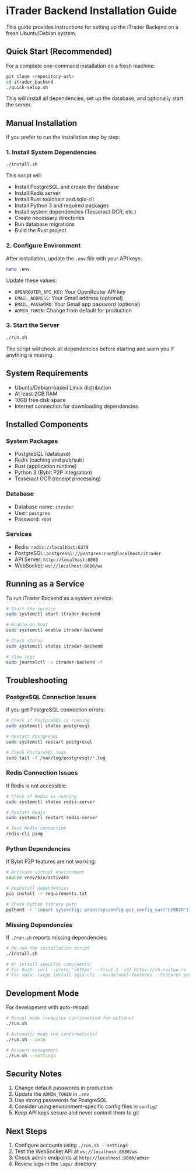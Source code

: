 # iTrader Backend Installation Guide

This guide provides instructions for setting up the iTrader Backend on a fresh Ubuntu/Debian system.

## Quick Start (Recommended)

For a complete one-command installation on a fresh machine:

```bash
git clone <repository-url>
cd itrader_backend
./quick-setup.sh
```

This will install all dependencies, set up the database, and optionally start the server.

## Manual Installation

If you prefer to run the installation step by step:

### 1. Install System Dependencies

```bash
./install.sh
```

This script will:
- Install PostgreSQL and create the database
- Install Redis server
- Install Rust toolchain and sqlx-cli
- Install Python 3 and required packages
- Install system dependencies (Tesseract OCR, etc.)
- Create necessary directories
- Run database migrations
- Build the Rust project

### 2. Configure Environment

After installation, update the `.env` file with your API keys:

```bash
nano .env
```

Update these values:
- `OPENROUTER_API_KEY`: Your OpenRouter API key
- `EMAIL_ADDRESS`: Your Gmail address (optional)
- `EMAIL_PASSWORD`: Your Gmail app password (optional)
- `ADMIN_TOKEN`: Change from default for production

### 3. Start the Server

```bash
./run.sh
```

The script will check all dependencies before starting and warn you if anything is missing.

## System Requirements

- Ubuntu/Debian-based Linux distribution
- At least 2GB RAM
- 10GB free disk space
- Internet connection for downloading dependencies

## Installed Components

### System Packages
- PostgreSQL (database)
- Redis (caching and pub/sub)
- Rust (application runtime)
- Python 3 (Bybit P2P integration)
- Tesseract OCR (receipt processing)

### Database
- Database name: `itrader`
- User: `postgres`
- Password: `root`

### Services
- Redis: `redis://localhost:6379`
- PostgreSQL: `postgresql://postgres:root@localhost/itrader`
- API Server: `http://localhost:8080`
- WebSocket: `ws://localhost:8080/ws`

## Running as a Service

To run iTrader Backend as a system service:

```bash
# Start the service
sudo systemctl start itrader-backend

# Enable on boot
sudo systemctl enable itrader-backend

# Check status
sudo systemctl status itrader-backend

# View logs
sudo journalctl -u itrader-backend -f
```

## Troubleshooting

### PostgreSQL Connection Issues

If you get PostgreSQL connection errors:

```bash
# Check if PostgreSQL is running
sudo systemctl status postgresql

# Restart PostgreSQL
sudo systemctl restart postgresql

# Check PostgreSQL logs
sudo tail -f /var/log/postgresql/*.log
```

### Redis Connection Issues

If Redis is not accessible:

```bash
# Check if Redis is running
sudo systemctl status redis-server

# Restart Redis
sudo systemctl restart redis-server

# Test Redis connection
redis-cli ping
```

### Python Dependencies

If Bybit P2P features are not working:

```bash
# Activate virtual environment
source venv/bin/activate

# Reinstall dependencies
pip install -r requirements.txt

# Check Python library path
python3 -c 'import sysconfig; print(sysconfig.get_config_var("LIBDIR"))'
```

### Missing Dependencies

If `./run.sh` reports missing dependencies:

```bash
# Re-run the installation script
./install.sh

# Or install specific components:
# For Rust: curl --proto '=https' --tlsv1.2 -sSf https://sh.rustup.rs | sh
# For sqlx: cargo install sqlx-cli --no-default-features --features postgres
```

## Development Mode

For development with auto-reload:

```bash
# Manual mode (requires confirmation for actions)
./run.sh

# Automatic mode (no confirmations)
./run.sh --auto

# Account management
./run.sh --settings
```

## Security Notes

1. Change default passwords in production
2. Update the `ADMIN_TOKEN` in `.env`
3. Use strong passwords for PostgreSQL
4. Consider using environment-specific config files in `config/`
5. Keep API keys secure and never commit them to git

## Next Steps

1. Configure accounts using `./run.sh --settings`
2. Test the WebSocket API at `ws://localhost:8080/ws`
3. Check admin endpoints at `http://localhost:8080/admin`
4. Review logs in the `logs/` directory